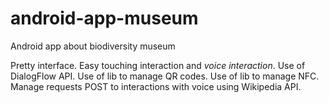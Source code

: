 # android-app-museum
Android app about biodiversity museum

Pretty interface.
Easy touching interaction and *voice interaction*.
Use of DialogFlow API. 
Use of lib to manage QR codes.
Use of lib to manage NFC.
Manage requests POST to interactions with voice using Wikipedia API.


